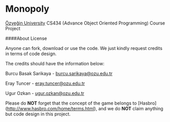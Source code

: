 Monopoly
========
[Özyeğin University](http://ozyegin.edu.tr/) CS434 (Advance Object Oriented Programming) Course Project


####About License

Anyone can fork, download or use the code.
We just kindly request credits in terms of code design.

The credits should have the information below:

Burcu Basak Sarikaya - burcu.sarikaya@ozu.edu.tr

Eray Tuncer - eray.tuncer@ozu.edu.tr

Ugur Ozkan - ugur.ozkan@ozu.edu.tr

Please do <b>NOT</b> forget that the concept of the game belongs to [Hasbro] (http://www.hasbro.com/home/terms.html), and we do <b>NOT</b> claim anything but code design in this project.
